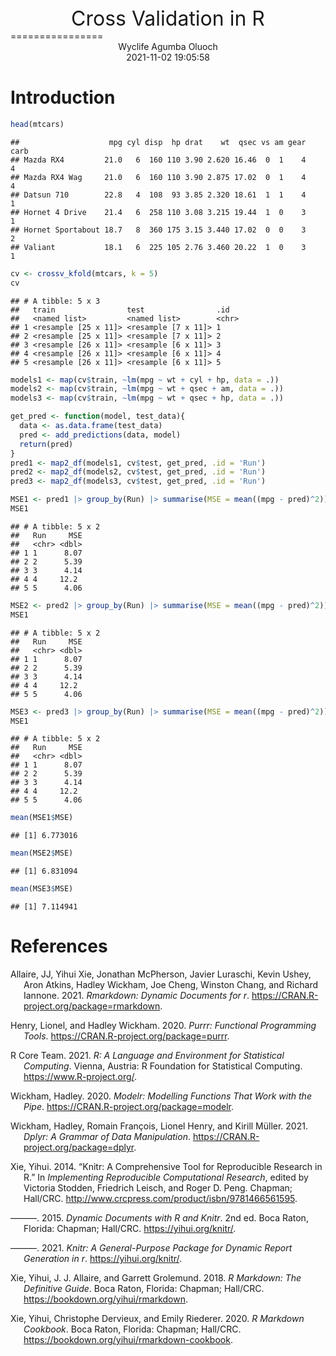 <center>
<font aspan size = '6'>Cross Validation in R</font>
</center>
================
<center>
Wyclife Agumba Oluoch <wyclifeoluoch@gmail.com>
</center>
<center>
2021-11-02 19:05:58
</center>

# Introduction

``` r
head(mtcars)
```

    ##                    mpg cyl disp  hp drat    wt  qsec vs am gear carb
    ## Mazda RX4         21.0   6  160 110 3.90 2.620 16.46  0  1    4    4
    ## Mazda RX4 Wag     21.0   6  160 110 3.90 2.875 17.02  0  1    4    4
    ## Datsun 710        22.8   4  108  93 3.85 2.320 18.61  1  1    4    1
    ## Hornet 4 Drive    21.4   6  258 110 3.08 3.215 19.44  1  0    3    1
    ## Hornet Sportabout 18.7   8  360 175 3.15 3.440 17.02  0  0    3    2
    ## Valiant           18.1   6  225 105 2.76 3.460 20.22  1  0    3    1

``` r
cv <- crossv_kfold(mtcars, k = 5)
cv
```

    ## # A tibble: 5 x 3
    ##   train                test                .id  
    ##   <named list>         <named list>        <chr>
    ## 1 <resample [25 x 11]> <resample [7 x 11]> 1    
    ## 2 <resample [25 x 11]> <resample [7 x 11]> 2    
    ## 3 <resample [26 x 11]> <resample [6 x 11]> 3    
    ## 4 <resample [26 x 11]> <resample [6 x 11]> 4    
    ## 5 <resample [26 x 11]> <resample [6 x 11]> 5

``` r
models1 <- map(cv$train, ~lm(mpg ~ wt + cyl + hp, data = .))
models2 <- map(cv$train, ~lm(mpg ~ wt + qsec + am, data = .))
models3 <- map(cv$train, ~lm(mpg ~ wt + qsec + hp, data = .))
```

``` r
get_pred <- function(model, test_data){
  data <- as.data.frame(test_data)
  pred <- add_predictions(data, model)
  return(pred)
}
pred1 <- map2_df(models1, cv$test, get_pred, .id = 'Run')
pred2 <- map2_df(models2, cv$test, get_pred, .id = 'Run')
pred3 <- map2_df(models3, cv$test, get_pred, .id = 'Run')
```

``` r
MSE1 <- pred1 |> group_by(Run) |> summarise(MSE = mean((mpg - pred)^2))
MSE1
```

    ## # A tibble: 5 x 2
    ##   Run     MSE
    ##   <chr> <dbl>
    ## 1 1      8.07
    ## 2 2      5.39
    ## 3 3      4.14
    ## 4 4     12.2 
    ## 5 5      4.06

``` r
MSE2 <- pred2 |> group_by(Run) |> summarise(MSE = mean((mpg - pred)^2))
MSE1
```

    ## # A tibble: 5 x 2
    ##   Run     MSE
    ##   <chr> <dbl>
    ## 1 1      8.07
    ## 2 2      5.39
    ## 3 3      4.14
    ## 4 4     12.2 
    ## 5 5      4.06

``` r
MSE3 <- pred3 |> group_by(Run) |> summarise(MSE = mean((mpg - pred)^2))
MSE1
```

    ## # A tibble: 5 x 2
    ##   Run     MSE
    ##   <chr> <dbl>
    ## 1 1      8.07
    ## 2 2      5.39
    ## 3 3      4.14
    ## 4 4     12.2 
    ## 5 5      4.06

``` r
mean(MSE1$MSE)
```

    ## [1] 6.773016

``` r
mean(MSE2$MSE)
```

    ## [1] 6.831094

``` r
mean(MSE3$MSE)
```

    ## [1] 7.114941

# References

<div id="refs" class="references csl-bib-body hanging-indent">

<div id="ref-R-rmarkdown" class="csl-entry">

Allaire, JJ, Yihui Xie, Jonathan McPherson, Javier Luraschi, Kevin
Ushey, Aron Atkins, Hadley Wickham, Joe Cheng, Winston Chang, and
Richard Iannone. 2021. *Rmarkdown: Dynamic Documents for r*.
<https://CRAN.R-project.org/package=rmarkdown>.

</div>

<div id="ref-R-purrr" class="csl-entry">

Henry, Lionel, and Hadley Wickham. 2020. *Purrr: Functional Programming
Tools*. <https://CRAN.R-project.org/package=purrr>.

</div>

<div id="ref-R-base" class="csl-entry">

R Core Team. 2021. *R: A Language and Environment for Statistical
Computing*. Vienna, Austria: R Foundation for Statistical Computing.
<https://www.R-project.org/>.

</div>

<div id="ref-R-modelr" class="csl-entry">

Wickham, Hadley. 2020. *Modelr: Modelling Functions That Work with the
Pipe*. <https://CRAN.R-project.org/package=modelr>.

</div>

<div id="ref-R-dplyr" class="csl-entry">

Wickham, Hadley, Romain François, Lionel Henry, and Kirill Müller. 2021.
*Dplyr: A Grammar of Data Manipulation*.
<https://CRAN.R-project.org/package=dplyr>.

</div>

<div id="ref-knitr2014" class="csl-entry">

Xie, Yihui. 2014. “Knitr: A Comprehensive Tool for Reproducible Research
in R.” In *Implementing Reproducible Computational Research*, edited by
Victoria Stodden, Friedrich Leisch, and Roger D. Peng. Chapman;
Hall/CRC. <http://www.crcpress.com/product/isbn/9781466561595>.

</div>

<div id="ref-knitr2015" class="csl-entry">

———. 2015. *Dynamic Documents with R and Knitr*. 2nd ed. Boca Raton,
Florida: Chapman; Hall/CRC. <https://yihui.org/knitr/>.

</div>

<div id="ref-R-knitr" class="csl-entry">

———. 2021. *Knitr: A General-Purpose Package for Dynamic Report
Generation in r*. <https://yihui.org/knitr/>.

</div>

<div id="ref-rmarkdown2018" class="csl-entry">

Xie, Yihui, J. J. Allaire, and Garrett Grolemund. 2018. *R Markdown: The
Definitive Guide*. Boca Raton, Florida: Chapman; Hall/CRC.
<https://bookdown.org/yihui/rmarkdown>.

</div>

<div id="ref-rmarkdown2020" class="csl-entry">

Xie, Yihui, Christophe Dervieux, and Emily Riederer. 2020. *R Markdown
Cookbook*. Boca Raton, Florida: Chapman; Hall/CRC.
<https://bookdown.org/yihui/rmarkdown-cookbook>.

</div>

</div>
